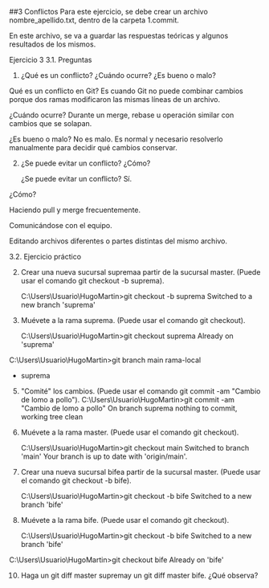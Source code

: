 ##3 Conflictos
Para este ejercicio, se debe crear un archivo nombre_apellido.txt, dentro de la carpeta 1.commit.

En este archivo, se va a guardar las respuestas teóricas y algunos resultados de los mismos.

Ejercicio 3
3.1. Preguntas
1. ¿Qué es un conflicto? ¿Cuándo ocurre? ¿Es bueno o malo?

Qué es un conflicto en Git?
Es cuando Git no puede combinar cambios porque dos ramas modificaron las mismas líneas de un archivo.

¿Cuándo ocurre?
Durante un merge, rebase u operación similar con cambios que se solapan.

¿Es bueno o malo?
No es malo. Es normal y necesario resolverlo manualmente para decidir qué cambios conservar.

2. ¿Se puede evitar un conflicto? ¿Cómo?

   ¿Se puede evitar un conflicto?
Sí.

¿Cómo?

Haciendo pull y merge frecuentemente.

Comunicándose con el equipo.

Editando archivos diferentes o partes distintas del mismo archivo.

3.2. Ejercicio práctico

2. Crear una nueva sucursal supremaa partir de la sucursal master. (Puede usar el comando git checkout -b suprema).

   C:\Users\Usuario\HugoMartin>git checkout -b suprema
Switched to a new branch 'suprema'

3. Muévete a la rama suprema. (Puede usar el comando git checkout).

   C:\Users\Usuario\HugoMartin>git checkout suprema
Already on 'suprema'

C:\Users\Usuario\HugoMartin>git branch
  main
  rama-local
* suprema

5. "Comité" los cambios. (Puede usar el comando git commit -am "Cambio de lomo a pollo").
C:\Users\Usuario\HugoMartin>git commit -am "Cambio de lomo a pollo"
On branch suprema
nothing to commit, working tree clean

6. Muévete a la rama master. (Puede usar el comando git checkout).

   C:\Users\Usuario\HugoMartin>git checkout main
Switched to branch 'main'
Your branch is up to date with 'origin/main'.

7. Crear una nueva sucursal bifea partir de la sucursal master. (Puede usar el comando git checkout -b bife).

   C:\Users\Usuario\HugoMartin>git checkout -b bife
Switched to a new branch 'bife'

8. Muévete a la rama bife. (Puede usar el comando git checkout).

   C:\Users\Usuario\HugoMartin>git checkout -b bife
Switched to a new branch 'bife'

C:\Users\Usuario\HugoMartin>git checkout bife
Already on 'bife'

10. Haga un git diff master supremay un git diff master bife. ¿Qué observa?

   

